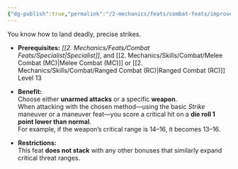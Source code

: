 ```yaml
---
{"dg-publish":true,"permalink":"/2-mechanics/feats/combat-feats/improved-critical/","noteIcon":""}
---
```


You know how to land deadly, precise strikes.

- **Prerequisites:** _[[2. Mechanics/Feats/Combat Feats/Specialist\|Specialist]]_, and [[2. Mechanics/Skills/Combat/Melee Combat (MC)\|Melee Combat (MC)]] or [[2. Mechanics/Skills/Combat/Ranged Combat (RC)\|Ranged Combat (RC)]] Level 13
    
- **Benefit:**  
    Choose either **unarmed attacks** or a specific **weapon**.  
    When attacking with the chosen method—using the basic _Strike_ maneuver or a maneuver feat—you score a critical hit on a **die roll 1 point lower than normal**.  
    For example, if the weapon’s critical range is 14–16, it becomes 13–16.
    
- **Restrictions:**  
    This feat **does not stack** with any other bonuses that similarly expand critical threat ranges.